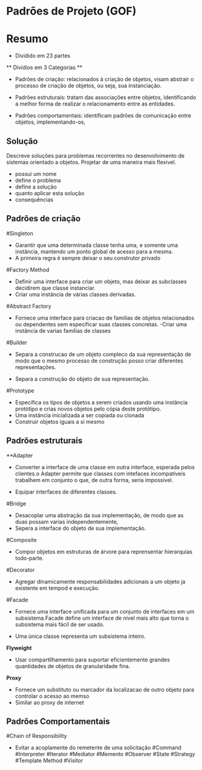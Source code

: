 # Padrões de Projeto (GOF)

# Resumo

- Dividido em 23 partes

** Dividios em 3 Categorias **

- Padrões de criação: relacionados à criação de objetos, visam abstrair o processo de
  criação de objetos, ou seja, sua instanciação.

- Padrões estruturais: tratam das associações entre objetos, identificando a melhor
  forma de realizar o relacionamento entre as entidades.

- Padrões comportamentais: identificam padrões de comunicação entre objetos,
  implementando-os,

## Solução

Descreve soluções para problemas recorrentes no desenvolvimento de sistemas orientado a objetos. Projetar de uma maneira mais flexivel.

- possui um nome
- define o problema
- define a solução
- quanto aplicar esta solução
- consequências

## Padrões de criação

#Singleton

- Garantir que uma determinada classe tenha uma, e somente uma instância, mantendo um ponto global de acesso para a mesma.
- A primeira regra é sempre deixar o seu construtor privado

#Factory Method

- Definir uma interface para criar um objeto, mas deixar as subclasses decidirem que classe instanciar.
- Criar uma instância de várias classes derivadas.

#Abstract Factory

- Fornece uma interface para criacao de familias de objetos relacionados ou dependentes sem especificar suas classes concretas.
  -Criar uma instância de varias famílias de classes

#Builder

- Separa a construcao de um objeto compleco da sua representação de modo que o mesmo processo de construção posso criar diferentes representações.

- Separa a construção do objeto de sua representação.

#Prototype

- Especifica os tipos de objetos a serem criados usando uma instância protótipo e crias novos objetos pelo cópia deste protótipo.
- Uma instância inicializada a ser copiada ou clonada
- Construir objetos iguais a si mesmo

## Padrões estruturais

**Adapter

- Converter a interface de uma classe em outra interface, esperada pelos clientes.o Adapter permite que classes com intefaces incompativeis trabalhem em conjunto o que, de outra forma, seria impossivel.

- Equipar interfaces de diferentes classes.

#Bridge

- Desacoplar uma abstração da sua implementação, de modo que as duas possam varias independentemente,
- Sepera a interface do objeto de sua implementação.

#Composite

- Compor objetos em estruturas de árvore para reprensentar hierarquias todo-parte.

#Decorator

- Agregar dinamicamente responsabilidades adicionais a um objeto ja existente em tempod e execução.

#Facade

- Fornece uma interface unificada para um conjunto de interfaces em um subsistema.Facade define um interface
  de nivel mais alto que torna o subsistema mais fácil de ser usado.

- Uma única classe representa um subsistema inteiro.

**Flyweight**

- Usar compartilhamento para suportar eficientemente grandes quantidades de objetos de granularidade fina.

**Proxy**

- Fornece um substituto ou marcador da localizacao de outro objeto para controlar o acesso ao memso
- Similar ao proxy de internet

## Padrões Comportamentais

#Chain of Responsibility

- Evitar a acoplamente do remetente de uma solicitação
  #Command
  #Interpreter
  #Iterator
  #Mediator
  #Memento
  #Observer
  #State
  #Strategy
  #Template Method
  #Visitor
